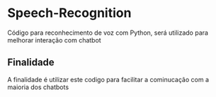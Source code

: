 # Speech-Recognition
Código para reconhecimento de voz com Python, será utilizado para melhorar interação com chatbot
## Finalidade
A finalidade é utilizar este codigo para facilitar a cominucação com a maioria dos chatbots
